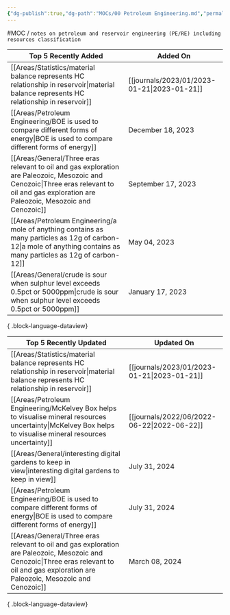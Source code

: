 ```yaml
---
{"dg-publish":true,"dg-path":"MOCs/00 Petroleum Engineering.md","permalink":"/mo-cs/00-petroleum-engineering/","title":"00 Petroleum Engineering"}
---
```



#MOC / `notes on petroleum and reservoir engineering (PE/RE) including resources classification`

| Top 5 Recently Added                                                                                                                                                                          | Added On                                       |
| --------------------------------------------------------------------------------------------------------------------------------------------------------------------------------------------- | ---------------------------------------------- |
| [[Areas/Statistics/material balance represents HC relationship in reservoir\|material balance represents HC relationship in reservoir]]                                                    | [[journals/2023/01/2023-01-21\|2023-01-21]] |
| [[Areas/Petroleum Engineering/BOE is used to compare different forms of energy\|BOE is used to compare different forms of energy]]                                                         | December 18, 2023                              |
| [[Areas/General/Three eras relevant to oil and gas exploration are Paleozoic, Mesozoic and Cenozoic\|Three eras relevant to oil and gas exploration are Paleozoic, Mesozoic and Cenozoic]] | September 17, 2023                             |
| [[Areas/Petroleum Engineering/a mole of anything contains as many particles as 12g of carbon-12\|a mole of anything contains as many particles as 12g of carbon-12]]                       | May 04, 2023                                   |
| [[Areas/General/crude is sour when sulphur level exceeds 0.5pct or 5000ppm\|crude is sour when sulphur level exceeds 0.5pct or 5000ppm]]                                                   | January 17, 2023                               |

{ .block-language-dataview}

| Top 5 Recently Updated                                                                                                                                                                        | Updated On                                     |
| --------------------------------------------------------------------------------------------------------------------------------------------------------------------------------------------- | ---------------------------------------------- |
| [[Areas/Statistics/material balance represents HC relationship in reservoir\|material balance represents HC relationship in reservoir]]                                                    | [[journals/2023/01/2023-01-21\|2023-01-21]] |
| [[Areas/Petroleum Engineering/McKelvey Box helps to visualise mineral resources uncertainty\|McKelvey Box helps to visualise mineral resources uncertainty]]                               | [[journals/2022/06/2022-06-22\|2022-06-22]] |
| [[Areas/General/interesting digital gardens to keep in view\|interesting digital gardens to keep in view]]                                                                                 | July 31, 2024                                  |
| [[Areas/Petroleum Engineering/BOE is used to compare different forms of energy\|BOE is used to compare different forms of energy]]                                                         | July 31, 2024                                  |
| [[Areas/General/Three eras relevant to oil and gas exploration are Paleozoic, Mesozoic and Cenozoic\|Three eras relevant to oil and gas exploration are Paleozoic, Mesozoic and Cenozoic]] | March 08, 2024                                 |

{ .block-language-dataview}
